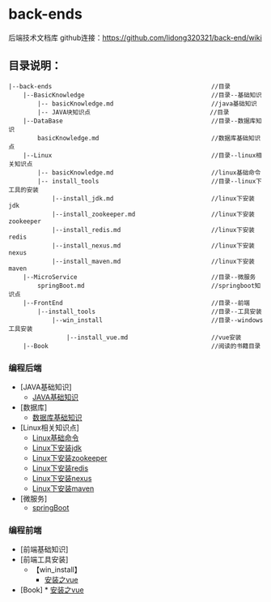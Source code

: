 # back-ends
后端技术文档库
github连接：https://github.com/lidong320321/back-end/wiki
## 目录说明：
```
|--back-ends                                            //目录
    |--BasicKnowledge                                   //目录--基础知识
        |-- basicKnowledge.md                           //java基础知识
        |-- JAVA块知识点                                 //目录
    |--DataBase                                         //目录--数据库知识
        basicKnowledge.md                               //数据库基础知识点
    |--Linux                                            //目录--linux相关知识点
        |-- basicKnowledge.md                           //linux基础命令
        |-- install_tools                               //目录--linux下工具的安装
            |--install_jdk.md                           //linux下安装jdk
            |--install_zookeeper.md                     //linux下安装zookeeper
            |--install_redis.md                         //linux下安装redis
            |--install_nexus.md                         //linux下安装nexus
            |--install_maven.md                         //linux下安装maven
    |--MicroService                                     //目录--微服务
        springBoot.md                                   //springboot知识点
    |--FrontEnd                                         //目录--前端
        |--install_tools                                //目录--工具安装
            |--win_install                              //目录--windows工具安装
                |--install_vue.md                       //vue安装
    |--Book                                             //阅读的书籍目录

```
### 编程后端
* [JAVA基础知识]
    * [JAVA基础知识](BasicKnowledge/basicKnowledge.md)
* [数据库]
    * [数据库基础知识](DataBase/basicKnowledge.md)
* [Linux相关知识点]
    * [Linux基础命令](Linux/basicKnowledge.md)
    * [Linux下安装jdk](Linux/install_tools/install_jdk.md)
    * [Linux下安装zookeeper](Linux/install_tools/install_zookeeper.md)
    * [Linux下安装redis](Linux/install_tools/install_redis.md)
    * [Linux下安装nexus](Linux/install_tools/install_nexus.md)
    * [Linux下安装maven](Linux/install_tools/install_maven.md)
* [微服务]
    * [springBoot](MicroService/springBoot.md)

### 编程前端
* [前端基础知识]
* [前端工具安装]
    * 【win_install】
        * [安装之vue](FrontEnd/install_tools/win_install/install_vue.md)
* [Book]
        * [安装之vue](Book/极限编程-拥抱变化.md)



